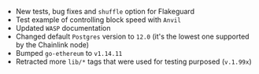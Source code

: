 - New tests, bug fixes and `shuffle` option for Flakeguard
- Test example of controlling block speed with `Anvil`
- Updated `WASP` documentation
- Changed default `Postgres` version to `12.0` (it's the lowest one supported by the Chainlink node)
- Bumped `go-ethereum` to `v1.14.11`
- Retracted more `lib/*` tags that were used for testing purposed (`v.1.99x`) 